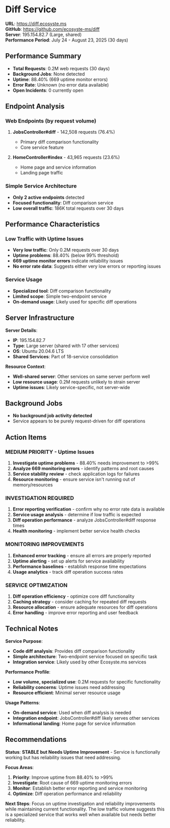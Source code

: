 # Diff Service

**URL**: https://diff.ecosyste.ms  
**GitHub**: https://github.com/ecosyste-ms/diff  
**Server**: 195.154.82.7 (Large, shared)  
**Performance Period**: July 24 - August 23, 2025 (30 days)

## Performance Summary

- **Total Requests**: 0.2M web requests (30 days)
- **Background Jobs**: None detected
- **Uptime**: 88.40% (669 uptime monitor errors)
- **Error Rate**: Unknown (no error data available)
- **Open Incidents**: 0 currently open

## Endpoint Analysis

### Web Endpoints (by request volume)

1. **JobsController#diff** - 142,508 requests (76.4%)
   - Primary diff comparison functionality
   - Core service feature

2. **HomeController#index** - 43,965 requests (23.6%)
   - Home page and service information
   - Landing page traffic

### Simple Service Architecture
- **Only 2 active endpoints** detected
- **Focused functionality**: Diff comparison service
- **Low overall traffic**: 186K total requests over 30 days

## Performance Characteristics

###    **Low Traffic with Uptime Issues**
- **Very low traffic**: Only 0.2M requests over 30 days
- **Uptime problems**: 88.40% (below 99% threshold)
- **669 uptime monitor errors** indicate reliability issues
- **No error rate data**: Suggests either very low errors or reporting issues

### **Service Usage**
- **Specialized tool**: Diff comparison functionality
- **Limited scope**: Simple two-endpoint service
- **On-demand usage**: Likely used for specific diff operations

## Server Infrastructure

**Server Details**:
- **IP**: 195.154.82.7
- **Type**: Large server (shared with 17 other services)
- **OS**: Ubuntu 20.04.6 LTS
- **Shared Services**: Part of 18-service consolidation

**Resource Context**:
- **Well-shared server**: Other services on same server perform well
- **Low resource usage**: 0.2M requests unlikely to strain server
- **Uptime issues**: Likely service-specific, not server-wide

## Background Jobs

- **No background job activity detected**
- Service appears to be purely request-driven for diff operations

## Action Items

###    **MEDIUM PRIORITY - Uptime Issues**
1. **Investigate uptime problems** - 88.40% needs improvement to >99%
2. **Analyze 669 monitoring errors** - identify patterns and root causes
3. **Service stability review** - check application logs for failures
4. **Resource monitoring** - ensure service isn't running out of memory/resources

### **INVESTIGATION REQUIRED**
1. **Error reporting verification** - confirm why no error rate data is available
2. **Service usage analysis** - determine if low traffic is expected
3. **Diff operation performance** - analyze JobsController#diff response times
4. **Health monitoring** - implement better service health checks

### **MONITORING IMPROVEMENTS**
1. **Enhanced error tracking** - ensure all errors are properly reported
2. **Uptime alerting** - set up alerts for service availability
3. **Performance baselines** - establish response time expectations
4. **Usage analytics** - track diff operation success rates

### **SERVICE OPTIMIZATION**
1. **Diff operation efficiency** - optimize core diff functionality
2. **Caching strategy** - consider caching for repeated diff requests
3. **Resource allocation** - ensure adequate resources for diff operations
4. **Error handling** - improve error reporting and user feedback

## Technical Notes

**Service Purpose**:
- **Code diff analysis**: Provides diff comparison functionality
- **Simple architecture**: Two-endpoint service focused on specific task
- **Integration service**: Likely used by other Ecosyste.ms services

**Performance Profile**:
- **Low volume, specialized use**: 0.2M requests for specific functionality
- **Reliability concerns**: Uptime issues need addressing
- **Resource efficient**: Minimal server resource usage

**Usage Patterns**:
- **On-demand service**: Used when diff analysis is needed
- **Integration endpoint**: JobsController#diff likely serves other services
- **Informational landing**: Home page for service information

## Recommendations

**Status**:    **STABLE but Needs Uptime Improvement** - Service is functionally working but has reliability issues that need addressing.

**Focus Areas**:
1. **Priority**: Improve uptime from 88.40% to >99%
2. **Investigate**: Root cause of 669 uptime monitoring errors
3. **Monitor**: Establish better error reporting and service monitoring
4. **Optimize**: Diff operation performance and reliability

**Next Steps**: Focus on uptime investigation and reliability improvements while maintaining current functionality. The low traffic volume suggests this is a specialized service that works well when available but needs better reliability.